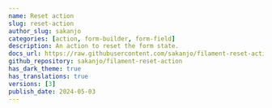 ```yaml
---
name: Reset action
slug: reset-action
author_slug: sakanjo
categories: [action, form-builder, form-field]
description: An action to reset the form state.
docs_url: https://raw.githubusercontent.com/sakanjo/filament-reset-action/master/README.md
github_repository: sakanjo/filament-reset-action
has_dark_theme: true
has_translations: true
versions: [3]
publish_date: 2024-05-03
---
```

